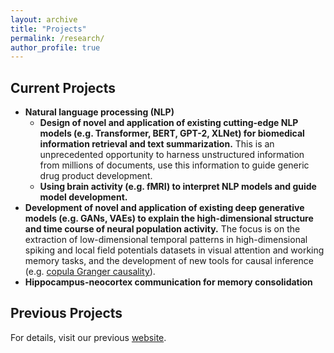 ```yaml
---
layout: archive
title: "Projects"
permalink: /research/
author_profile: true
---
```

Current Projects
---
* **Natural language processing (NLP)**
  - **Design of novel and application of existing cutting-edge NLP models (e.g. Transformer, BERT, GPT-2, XLNet) for biomedical information retrieval and text summarization.** This is an unprecedented opportunity to harness unstructured information from millions of documents, use this information to guide generic drug product development.  
  - **Using brain activity (e.g. fMRI) to interpret NLP models and guide model development.** 
* **Development of novel and application of existing deep generative models (e.g. GANs, VAEs) to explain the high-dimensional structure and time course of neural population activity.** The focus is on the extraction of low-dimensional temporal patterns in high-dimensional spiking and local field potentials datasets in visual attention and working memory tasks, and the development of new tools for causal inference (e.g. [copula Granger causality](https://liang-lab.org/software/)). 
* **Hippocampus-neocortex communication for memory consolidation**

Previous Projects
---
For details, visit our previous [website](http://www.biomed.drexel.edu/labs/liang/research.htm). 


